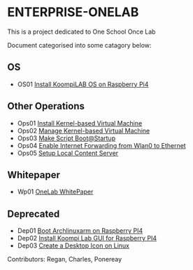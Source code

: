 # ENTERPRISE-ONELAB

This is a project dedicated to One School Once Lab 

Document categorised into some catagory below:

## OS
*   OS01 [Install KoompiLAB OS on Raspberry Pi4](/filemd/install-koompilab-os.md)

## Other Operations
*   Ops01 [Install Kernel-based Virtual Machine](/filemd/install-kvm.md)
*   Ops02 [Manage Kernel-based Virtual Machine](/filemd/manage-kvm.md)
*   Ops03 [Make Script Boot@Startup](/filemd/startup-boot-script.md)
*   Ops04 [Enable Internet Forwarding from Wlan0 to Ethernet](/filemd/permanent-ip-forwarding.md)
*   Ops05 [Setup Local Content Server](filemd/configure-local-content-server.md)

## Whitepaper
*   Wp01 [OneLab WhitePaper](/filemd/oneLab-whitepaper.md)

## Deprecated
*   Dep01 [Boot Archlinuxarm on Raspberry PI4](/filemd/deprecated/boot-archlinux-on-rpi.md)
*   Dep02 [Install Koompi Lab GUI for Raspberry PI4](/filemd/deprecated/install-Koompi-lab-GUI-rpi4.md)
*   Dep03 [Create a Desktop Icon on Linux](/filemd/deprecated/make-desktop-file.md)

Contributors: Regan, Charles, Ponereay